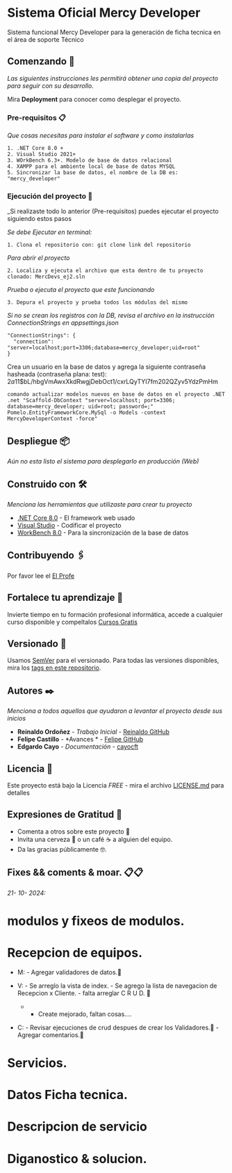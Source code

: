 # Sistema Oficial Mercy Developer

Sistema funcional Mercy Developer para la generación de ficha tecnica en el área de soporte Técnico

## Comenzando 🚀

_Las siguientes instrucciones les permitirá obtener una copia del proyecto para seguir con su desarrollo._

Mira **Deployment** para conocer como desplegar el proyecto.


### Pre-requisitos 📋

_Que cosas necesitas para instalar el software y como instalarlas_

```
1. .NET Core 8.0 + 
2. Visual Studio 2021+
3. WOrkBench 6.3+. Modelo de base de datos relacional
4. XAMPP para el ambiente local de base de datos MYSQL
5. Sincronizar la base de datos, el nombre de la DB es: "mercy_developer" 
```

### Ejecución del proyecto 🔧

_Si realizaste todo lo anterior (Pre-requisitos) puedes ejecutar el proyecto siguiendo estos pasos

_Se debe Ejecutar en terminal:_

```
1. Clona el repositorio con: git clone link del repositorio
```
_Para abrir el proyecto_
```
2. Localiza y ejecuta el archivo que esta dentro de tu proyecto clonado: MercDevs_ej2.sln
```
_Prueba o ejecuta el proyecto que este funcionando_
```
3. Depura el proyecto y prueba todos los módulos del mismo
```

_Si no se crean los registros con la DB, revisa el archivo en la instrucción ConnectionStrings en appsettings.json_

```
"ConnectionStrings": {
  "connection": "server=localhost;port=3306;database=mercy_developer;uid=root"
}
```
Crea un usuario en la base de datos y agrega la siguiente contraseña hasheada (contraseña plana: test): $2a$11$bL/hbgVmAwxXkdRwgjDebOct1/cxrLQyTYI7fm202QZyv5YdzPmHm
```
comando actualizar modelos nuevos en base de datos en el proyecto .NET .net "Scaffold-DbContext "server=localhost; port=3306; database=mercy_developer; uid=root; password=;" Pomelo.EntityFrameworkCore.MySql -o Models -context MercyDeveloperContext -force"
```

<!-- ## Ejecutando las pruebas ⚙️

_Explica como ejecutar las pruebas automatizadas para este sistema_

### Analice las pruebas end-to-end 🔩

_Explica que verifican estas pruebas y por qué_

```
Da un ejemplo
```

### Y las pruebas de estilo de codificación ⌨️

_Explica que verifican estas pruebas y por qué_

```
Da un ejemplo
``` -->

## Despliegue 📦

_Aún no esta listo el sistema para desplegarlo en producción (Web)_

## Construido con 🛠️

_Menciona las herramientas que utilizaste para crear tu proyecto_

* [.NET Core 8.0](https://dotnet.microsoft.com/es-es/download/dotnet/8.0) - El framework web usado
* [Visual Studio](https://visualstudio.microsoft.com/es/thank-you-downloading-visual-studio/?sku=Community&channel=Release&version=VS2022&source=VSLandingPage&cid=2030&passive=false) - Codificar el proyecto
* [WorkBench 8.0](https://dev.mysql.com/downloads/workbench/) - Para la sincronización de la base de datos

## Contribuyendo 🖇️

Por favor lee el [El Profe](https://cftaricainformatica.cl) 

## Fortalece tu aprendizaje 📖

Invierte tiempo en tu formación profesional informática, accede a cualquier curso disponible y compeltalos [Cursos Gratis](https://www.udemy.com/courses/search/?price=price-free&q=.net+core+asp+web&sort=relevance&src=ukw)

## Versionado 📌

Usamos [SemVer](http://semver.org/) para el versionado. Para todas las versiones disponibles, mira los [tags en este repositorio](https://github.com/tu/proyecto/tags).

## Autores ✒️

_Menciona a todos aquellos que ayudaron a levantar el proyecto desde sus inicios_

* **Reinaldo Ordoñez** - *Trabajo Inicial* - [Reinaldo GitHub](https://github.com/reinaldo)
* **Felipe Castillo** - *Avances * - [Felipe GitHub](https://github.com/felipecastillo-b)
* **Edgardo Cayo** - *Documentación* - [cayocft](https://github.com/cayocft)


## Licencia 📄

Este proyecto está bajo la Licencia _FREE_ - mira el archivo [LICENSE.md](LICENSE.md) para detalles

## Expresiones de Gratitud 🎁

* Comenta a otros sobre este proyecto 📢
* Invita una cerveza 🍺 o un café ☕ a alguien del equipo. 
* Da las gracias públicamente 🤓.


## Fixes && coments & moar. 📋📋
_21- 10- 2024:_
  # modulos y fixeos de modulos.
  
  # Recepcion de equipos. 
  *  M:
    - Agregar validadores de datos.📌
  *  V: 
    -  Se arreglo la vista de index.
    -  Se agrego la lista de navegacion de Recepcion x Cliente.
    -  falta arreglar C R U D. 📌
     - - Create mejorado, faltan cosas....

  *  C:
    - Revisar ejecuciones de crud despues de crear los Validadores.📌
    - Agregar comentarios.📌
  # Servicios.
  # Datos Ficha tecnica.
  # Descripcion de servicio
  # Diganostico & solucion.




